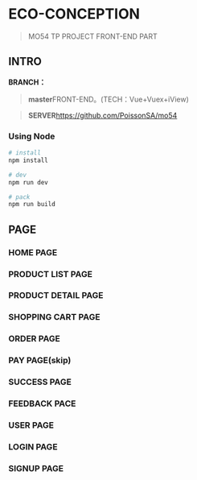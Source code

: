 # ECO-CONCEPTION

> MO54 TP PROJECT FRONT-END PART

## INTRO
**BRANCH：**
> **master**FRONT-END。(TECH：Vue+Vuex+iView)

> **SERVER**https://github.com/PoissonSA/mo54
> 
### Using Node
``` bash
# install
npm install

# dev
npm run dev

# pack
npm run build
```

## PAGE

###  HOME PAGE

### PRODUCT LIST PAGE

###  PRODUCT DETAIL PAGE

### SHOPPING CART PAGE

### ORDER PAGE

### PAY PAGE(skip)

### SUCCESS PAGE

### FEEDBACK PACE

### USER PAGE

### LOGIN PAGE

### SIGNUP PAGE
